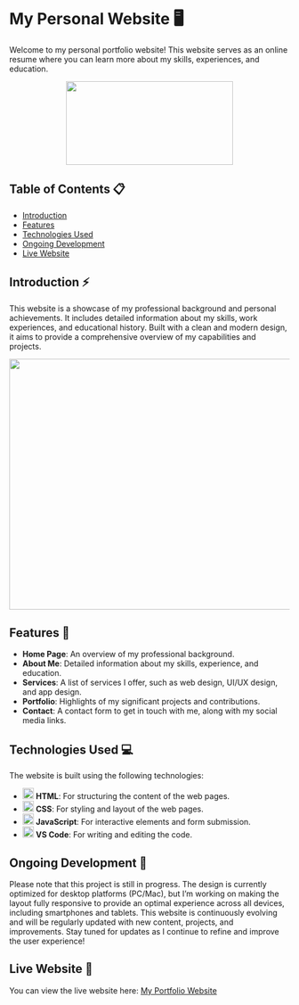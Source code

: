 # My Personal Website 🖥️

Welcome to my personal portfolio website! This website serves as an online resume where you can learn more about my skills, experiences, and education.
<p align="center">
    <img src="https://github.com/user-attachments/assets/122e13b8-47fb-4ce7-a386-b8ac9709a0d4" width="300" height="150">
</p>

## Table of Contents 📋

- [Introduction](#introduction)
- [Features](#features)
- [Technologies Used](#technologies-used)
- [Ongoing Development](#ongoing-development) 
- [Live Website](#live-website)

## Introduction ⚡️

This website is a showcase of my professional background and personal achievements. It includes detailed information about my skills, work experiences, and educational history. Built with a clean and modern design, it aims to provide a comprehensive overview of my capabilities and projects.

<p align="center">
    <img src="https://github.com/user-attachments/assets/26bc1948-50b0-4e68-9971-af79714daebe" width="800" height="450">
</p>

## Features 💼

- **Home Page**: An overview of my professional background.
- **About Me**: Detailed information about my skills, experience, and education.
- **Services**: A list of services I offer, such as web design, UI/UX design, and app design.
- **Portfolio**: Highlights of my significant projects and contributions.
- **Contact**: A contact form to get in touch with me, along with my social media links.

## Technologies Used 💻

The website is built using the following technologies:

- <img  alt="HTML" width="20px" src="https://cdn.jsdelivr.net/gh/devicons/devicon@latest/icons/html5/html5-plain.svg"/> **HTML**: For structuring the content of the web pages.
- <img  alt="CSS" width="20px" src="https://cdn.jsdelivr.net/gh/devicons/devicon@latest/icons/css3/css3-plain.svg"/> **CSS**: For styling and layout of the web pages.
- <img  alt="JavaScript" width="20px" src="https://cdn.jsdelivr.net/gh/devicons/devicon@latest/icons/javascript/javascript-plain.svg"/> **JavaScript**: For interactive elements and form submission.
- <img  alt="VSCode" width="20px" src="https://cdn.jsdelivr.net/gh/devicons/devicon@latest/icons/vscode/vscode-original.svg"/> **VS Code**: For writing and editing the code.

## Ongoing Development 🔧

Please note that this project is still in progress. The design is currently optimized for desktop platforms (PC/Mac), but I’m working on making the layout fully responsive to provide an optimal experience across all devices, including smartphones and tablets. 
This website is continuously evolving and will be regularly updated with new content, projects, and improvements.
Stay tuned for updates as I continue to refine and improve the user experience!

## Live Website 🤩

You can view the live website here: [My Portfolio Website](https://babysauro.github.io/BabysauroWebSite/)

